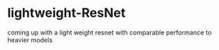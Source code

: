 # lightweight-ResNet
coming up with a light weight resnet with comparable performance to heavier models
